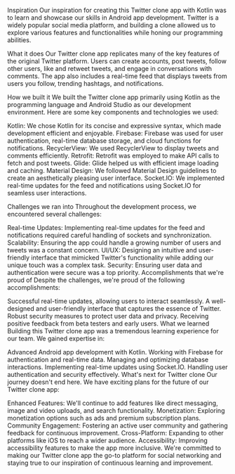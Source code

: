 Inspiration
Our inspiration for creating this Twitter clone app with Kotlin was to learn and showcase our skills in Android app development. Twitter is a widely popular social media platform, and building a clone allowed us to explore various features and functionalities while honing our programming abilities.

What it does
Our Twitter clone app replicates many of the key features of the original Twitter platform. Users can create accounts, post tweets, follow other users, like and retweet tweets, and engage in conversations with comments. The app also includes a real-time feed that displays tweets from users you follow, trending hashtags, and notifications.

How we built it
We built the Twitter clone app primarily using Kotlin as the programming language and Android Studio as our development environment. Here are some key components and technologies we used:

Kotlin: We chose Kotlin for its concise and expressive syntax, which made development efficient and enjoyable. Firebase: Firebase was used for user authentication, real-time database storage, and cloud functions for notifications. RecyclerView: We used RecyclerView to display tweets and comments efficiently. Retrofit: Retrofit was employed to make API calls to fetch and post tweets. Glide: Glide helped us with efficient image loading and caching. Material Design: We followed Material Design guidelines to create an aesthetically pleasing user interface. Socket.IO: We implemented real-time updates for the feed and notifications using Socket.IO for seamless user interactions.

Challenges we ran into
Throughout the development process, we encountered several challenges:

Real-time Updates: Implementing real-time updates for the feed and notifications required careful handling of sockets and synchronization. Scalability: Ensuring the app could handle a growing number of users and tweets was a constant concern. UI/UX: Designing an intuitive and user-friendly interface that mimicked Twitter's functionality while adding our unique touch was a complex task. Security: Ensuring user data and authentication were secure was a top priority. Accomplishments that we're proud of Despite the challenges, we're proud of the following accomplishments:

Successful real-time updates, allowing users to interact seamlessly. A well-designed and user-friendly interface that captures the essence of Twitter. Robust security measures to protect user data and privacy. Receiving positive feedback from beta testers and early users. What we learned Building this Twitter clone app was a tremendous learning experience for our team. We gained expertise in:

Advanced Android app development with Kotlin. Working with Firebase for authentication and real-time data. Managing and optimizing database interactions. Implementing real-time updates using Socket.IO. Handling user authentication and security effectively. What's next for Twitter clone Our journey doesn't end here. We have exciting plans for the future of our Twitter clone app:

Enhanced Features: We'll continue to add features like direct messaging, image and video uploads, and search functionality. Monetization: Exploring monetization options such as ads and premium subscription plans. Community Engagement: Fostering an active user community and gathering feedback for continuous improvement. Cross-Platform: Expanding to other platforms like iOS to reach a wider audience. Accessibility: Improving accessibility features to make the app more inclusive. We're committed to making our Twitter clone app the go-to platform for social networking and staying true to our inspiration of continuous learning and improvement.
